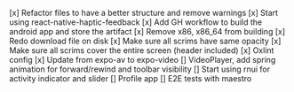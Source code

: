 [x] Refactor files to have a better structure and remove warnings
[x] Start using react-native-haptic-feedback
[x] Add GH workflow to build the android app and store the artifact
[x] Remove x86, x86_64 from building
[x] Redo download file on disk
[x] Make sure all scrims have same opacity
[x] Make sure all scrims cover the entire screen (header included)
[x] Oxlint config
[x] Update from expo-av to expo-video
[] VideoPlayer, add spring animation for forward/rewind and toolbar visibility
[] Start using rnui for activity indicator and slider
[] Profile app
[] E2E tests with maestro
